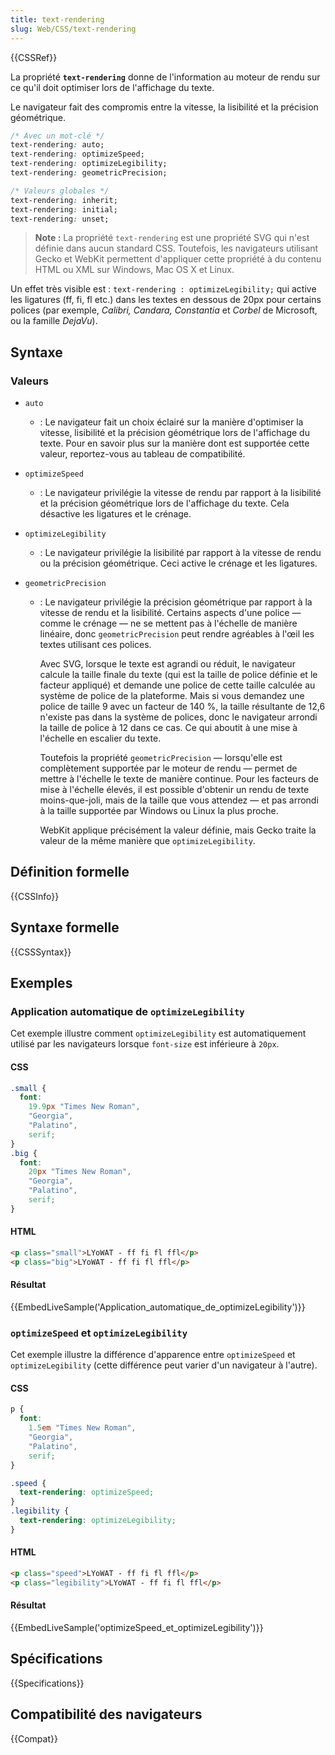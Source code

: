 ```yaml
---
title: text-rendering
slug: Web/CSS/text-rendering
---
```


{{CSSRef}}

La propriété **`text-rendering`** donne de l'information au moteur de rendu sur ce qu'il doit optimiser lors de l'affichage du texte.

Le navigateur fait des compromis entre la vitesse, la lisibilité et la précision géométrique.

```css
/* Avec un mot-clé */
text-rendering: auto;
text-rendering: optimizeSpeed;
text-rendering: optimizeLegibility;
text-rendering: geometricPrecision;

/* Valeurs globales */
text-rendering: inherit;
text-rendering: initial;
text-rendering: unset;
```

> **Note :** La propriété `text-rendering` est une propriété SVG qui n'est définie dans aucun standard CSS. Toutefois, les navigateurs utilisant Gecko et WebKit permettent d'appliquer cette propriété à du contenu HTML ou XML sur Windows, Mac OS X et Linux.

Un effet très visible est : `text-rendering : optimizeLegibility;` qui active les ligatures (ff, fi, fl etc.) dans les textes en dessous de 20px pour certains polices (par exemple, _Calibri, Candara, Constantia_ et _Corbel_ de Microsoft, ou la famille _DejaVu_).

## Syntaxe

### Valeurs

- `auto`
  - : Le navigateur fait un choix éclairé sur la manière d'optimiser la vitesse, lisibilité et la précision géométrique lors de l'affichage du texte. Pour en savoir plus sur la manière dont est supportée cette valeur, reportez-vous au tableau de compatibilité.
- `optimizeSpeed`
  - : Le navigateur privilégie la vitesse de rendu par rapport à la lisibilité et la précision géométrique lors de l'affichage du texte. Cela désactive les ligatures et le crénage.
- `optimizeLegibility`
  - : Le navigateur privilégie la lisibilité par rapport à la vitesse de rendu ou la précision géométrique. Ceci active le crénage et les ligatures.
- `geometricPrecision`

  - : Le navigateur privilégie la précision géométrique par rapport à la vitesse de rendu et la lisibilité. Certains aspects d'une police — comme le crénage — ne se mettent pas à l'échelle de manière linéaire, donc `geometricPrecision` peut rendre agréables à l'œil les textes utilisant ces polices.

    Avec SVG, lorsque le texte est agrandi ou réduit, le navigateur calcule la taille finale du texte (qui est la taille de police définie et le facteur appliqué) et demande une police de cette taille calculée au système de police de la plateforme. Mais si vous demandez une police de taille 9 avec un facteur de 140 %, la taille résultante de 12,6 n'existe pas dans la système de polices, donc le navigateur arrondi la taille de police à 12 dans ce cas. Ce qui aboutit à une mise à l'échelle en escalier du texte.

    Toutefois la propriété `geometricPrecision` — lorsqu'elle est complètement supportée par le moteur de rendu — permet de mettre à l'échelle le texte de manière continue. Pour les facteurs de mise à l'échelle élevés, il est possible d'obtenir un rendu de texte moins-que-joli, mais de la taille que vous attendez — et pas arrondi à la taille supportée par Windows ou Linux la plus proche.

    WebKit applique précisément la valeur définie, mais Gecko traite la valeur de la même manière que `optimizeLegibility`.

## Définition formelle

{{CSSInfo}}

## Syntaxe formelle

{{CSSSyntax}}

## Exemples

### Application automatique de `optimizeLegibility`

Cet exemple illustre comment `optimizeLegibility` est automatiquement utilisé par les navigateurs lorsque `font-size` est inférieure à `20px`.

#### CSS

```css
.small {
  font:
    19.9px "Times New Roman",
    "Georgia",
    "Palatino",
    serif;
}
.big {
  font:
    20px "Times New Roman",
    "Georgia",
    "Palatino",
    serif;
}
```

#### HTML

```html
<p class="small">LYoWAT - ff fi fl ffl</p>
<p class="big">LYoWAT - ff fi fl ffl</p>
```

#### Résultat

{{EmbedLiveSample('Application_automatique_de_optimizeLegibility')}}

### `optimizeSpeed` et `optimizeLegibility`

Cet exemple illustre la différence d'apparence entre `optimizeSpeed` et `optimizeLegibility` (cette différence peut varier d'un navigateur à l'autre).

#### CSS

```css
p {
  font:
    1.5em "Times New Roman",
    "Georgia",
    "Palatino",
    serif;
}

.speed {
  text-rendering: optimizeSpeed;
}
.legibility {
  text-rendering: optimizeLegibility;
}
```

#### HTML

```html
<p class="speed">LYoWAT - ff fi fl ffl</p>
<p class="legibility">LYoWAT - ff fi fl ffl</p>
```

#### Résultat

{{EmbedLiveSample('optimizeSpeed_et_optimizeLegibility')}}

## Spécifications

{{Specifications}}

## Compatibilité des navigateurs

{{Compat}}
